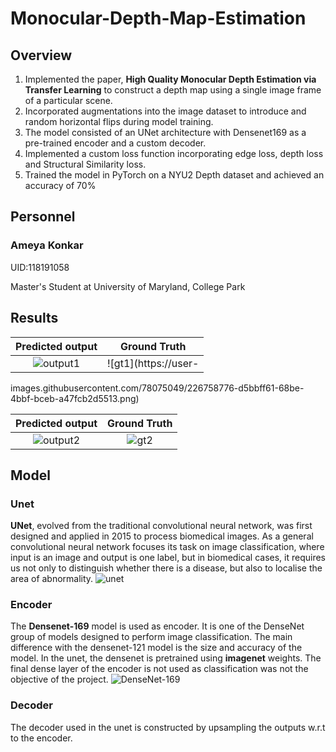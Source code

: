 # Monocular-Depth-Map-Estimation

## Overview
1. Implemented the paper, **High Quality Monocular Depth Estimation via Transfer Learning** to construct a depth map using a single image frame of a particular scene.
2. Incorporated augmentations into the image dataset to introduce and random horizontal flips during model training.
3. The model consisted of an UNet architecture with Densenet169 as a pre-trained encoder and a custom decoder.
4. Implemented a custom loss function incorporating edge loss, depth loss and Structural Similarity loss. 
5. Trained the model in PyTorch on a NYU2 Depth dataset and achieved an accuracy of 70%

## Personnel
### Ameya Konkar 

UID:118191058

Master's Student at University of Maryland, College Park

## Results

Predicted output            | Ground Truth
:-------------------------:|:-------------------------:
![output1](https://user-images.githubusercontent.com/78075049/226758757-d53e1529-58fe-4ea1-8762-fee2c9fbac3b.png)  |  ![gt1](https://user-
images.githubusercontent.com/78075049/226758776-d5bbff61-68be-4bbf-bceb-a47fcb2d5513.png)

Predicted output            | Ground Truth
:-------------------------:|:-------------------------:
![output2](https://user-images.githubusercontent.com/78075049/226758803-a921ac92-1c5d-44e6-ab2e-429644e63413.png)  | ![gt2](https://user-images.githubusercontent.com/78075049/226758833-4cf65616-69f5-4e8f-81dd-87399438b549.png)

## Model
### Unet
**UNet**, evolved from the traditional convolutional neural network, was first designed and applied in 2015 to process biomedical images. As a general convolutional neural network focuses its task on image classification, where input is an image and output is one label, but in biomedical cases, it requires us not only to distinguish whether there is a disease, but also to localise the area of abnormality.
![unet](https://user-images.githubusercontent.com/78075049/226468500-b069cdc4-b6d2-493b-9ff7-b2580d1a67f2.png)

### Encoder
The **Densenet-169** model is used as encoder. It is one of the DenseNet group of models designed to perform image classification. The main difference with the densenet-121 model is the size and accuracy of the model. In the unet, the densenet is pretrained using **imagenet** weights. The final dense layer of the encoder is not used as classification was not the objective of the project.
![DenseNet-169](https://user-images.githubusercontent.com/78075049/226468124-afc0e1c2-47bd-4ec0-b79c-53113f1d68f0.png)

### Decoder 
The decoder used in the unet is constructed by upsampling the outputs w.r.t to the encoder.
